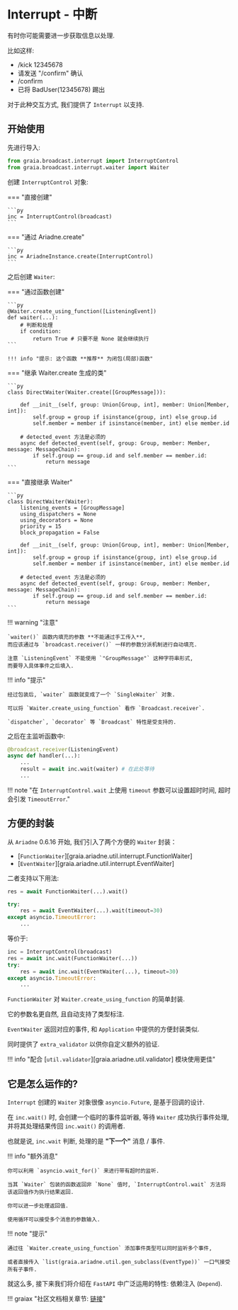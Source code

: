 # Interrupt - 中断

有时你可能需要进一步获取信息以处理.

比如这样:

<div>
<ul>
 <li class="chat right">/kick 12345678</li>
 <li class="chat left"> 请发送 "/confirm" 确认</li>
 <li class="chat right">/confirm</li>
 <li class="chat left">已将 BadUser(12345678) 踢出</li>
</ul>
</div>

对于此种交互方式, 我们提供了 `Interrupt` 以支持.

## 开始使用

先进行导入:

```py
from graia.broadcast.interrupt import InterruptControl
from graia.broadcast.interrupt.waiter import Waiter
```

创建 `InterruptControl` 对象:

=== "直接创建"

    ```py
    inc = InterruptControl(broadcast)
    ```

=== "通过 Ariadne.create"

    ```py
    inc = AriadneInstance.create(InterruptControl)
    ```

之后创建 `Waiter`:

=== "通过函数创建"

    ```py
    @Waiter.create_using_function([ListeningEvent])
    def waiter(...):
        # 判断和处理
        if condition:
            return True # 只要不是 None 就会继续执行
    ```

    !!! info "提示: 这个函数 **推荐** 为闭包(局部)函数"

=== "继承 Waiter.create 生成的类"

    ```py
    class DirectWaiter(Waiter.create([GroupMessage])):

        def __init__(self, group: Union[Group, int], member: Union[Member, int]):
            self.group = group if isinstance(group, int) else group.id
            self.member = member if isinstance(member, int) else member.id

        # detected_event 方法是必须的
        async def detected_event(self, group: Group, member: Member, message: MessageChain):
            if self.group == group.id and self.member == member.id:
                return message
    ```

=== "直接继承 Waiter"

    ```py
    class DirectWaiter(Waiter):
        listening_events = [GroupMessage]
        using_dispatchers = None
        using_decorators = None
        priority = 15
        block_propagation = False

        def __init__(self, group: Union[Group, int], member: Union[Member, int]):
            self.group = group if isinstance(group, int) else group.id
            self.member = member if isinstance(member, int) else member.id

        # detected_event 方法是必须的
        async def detected_event(self, group: Group, member: Member, message: MessageChain):
            if self.group == group.id and self.member == member.id:
                return message
    ```

!!! warning "注意"

    `waiter()` 函数内填充的参数 **不能通过手工传入**,
    而应该通过与 `broadcast.receiver()` 一样的参数分派机制进行自动填充.

    注意 `ListeningEvent` 不能使用 `"GroupMessage"` 这种字符串形式,
    而要导入具体事件之后填入.

!!! info "提示"

    经过包装后, `waiter` 函数就变成了一个 `SingleWaiter` 对象.

    可以将 `Waiter.create_using_function` 看作 `Broadcast.receiver`.

    `dispatcher`, `decorator` 等 `Broadcast` 特性是受支持的.

之后在主监听函数中:

```py
@broadcast.receiver(ListeningEvent)
async def handler(...):
    ...
    result = await inc.wait(waiter) # 在此处等待
    ...
```

!!! note "在 `InterruptControl.wait` 上使用 `timeout` 参数可以设置超时时间, 超时会引发 `TimeoutError`."


## 方便的封装

从 `Ariadne` 0.6.16 开始, 我们引入了两个方便的 `Waiter` 封装：

- [`FunctionWaiter`][graia.ariadne.util.interrupt.FunctionWaiter]
- [`EventWaiter`][graia.ariadne.util.interrupt.EventWaiter]

二者支持以下用法:

```py
res = await FunctionWaiter(...).wait()

try:
    res = await EventWaiter(...).wait(timeout=30)
except asyncio.TimeoutError:
    ...
```

等价于:

```py
inc = InterruptControl(broadcast)
res = await inc.wait(FunctionWaiter(...))
try:
    res = await inc.wait(EventWaiter(...), timeout=30)
except asyncio.TimeoutError:
    ...
```

`FunctionWaiter` 对 `Waiter.create_using_function` 的简单封装.

它的参数名更自然, 且自动支持了类型标注.

`EventWaiter` 返回对应的事件, 和 `Application` 中提供的方便封装类似.

同时提供了 `extra_validator` 以供你自定义额外的验证.

!!! info "配合 [`util.validator`][graia.ariadne.util.validator] 模块使用更佳"

## 它是怎么运作的?

`Interrupt` 创建的 `Waiter` 对象很像 `asyncio.Future`, 是基于回调的设计.

在 `inc.wait()` 时, 会创建一个临时的事件监听器, 等待 `Waiter` 成功执行事件处理, 并将其处理结果传回 `inc.wait()` 的调用者.

也就是说, `inc.wait` 判断, 处理的是 **"下一个"** 消息 / 事件.

!!! info "额外消息"

    你可以利用 `asyncio.wait_for()` 来进行带有超时的监听.

    当其 `Waiter` 包装的函数返回非 `None` 值时, `InterruptControl.wait` 方法将该返回值作为执行结果返回.

    你可以进一步处理返回值.

    使用循环可以接受多个消息的参数输入.

!!! note "提示"

    通过往 `Waiter.create_using_function` 添加事件类型可以同时监听多个事件,

    或者直接传入 `list(graia.ariadne.util.gen_subclass(EventType))` 一口气接受所有子事件.


就这么多, 接下来我们将介绍在 `FastAPI` 中广泛运用的特性: 依赖注入 (`Depend`).

!!! graiax "社区文档相关章节: [链接](https://graiax.cn/make_ero_bot/tutorials/12_setu_tag_pls.html)"
